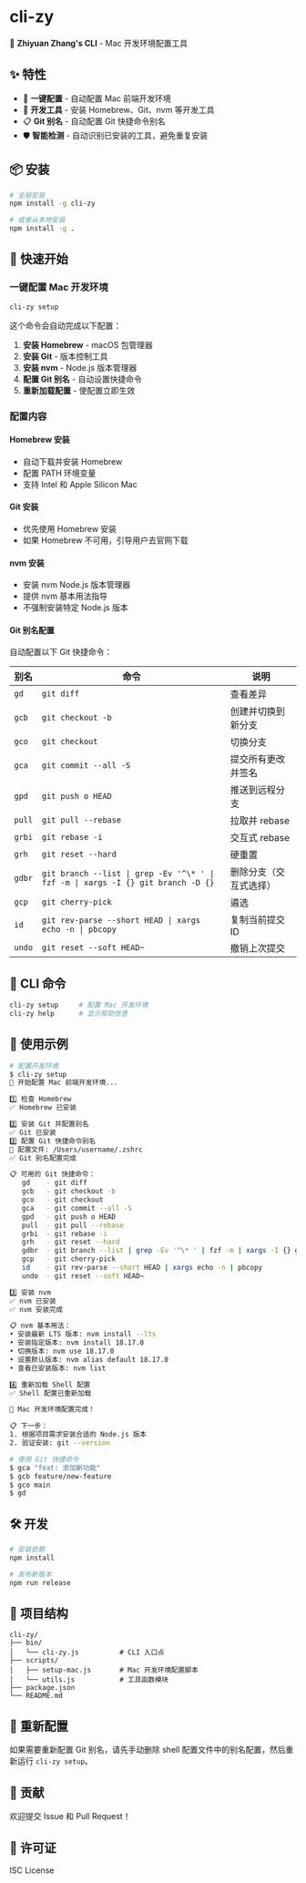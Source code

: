 # cli-zy

🚀 **Zhiyuan Zhang's CLI** - Mac 开发环境配置工具

## ✨ 特性

- 🎯 **一键配置** - 自动配置 Mac 前端开发环境
- 🔧 **开发工具** - 安装 Homebrew、Git、nvm 等开发工具
- 📋 **Git 别名** - 自动配置 Git 快捷命令别名
- 🛡️ **智能检测** - 自动识别已安装的工具，避免重复安装

## 📦 安装

```bash
# 全局安装
npm install -g cli-zy

# 或者从本地安装
npm install -g .
```

## 🚀 快速开始

### 一键配置 Mac 开发环境

```bash
cli-zy setup
```

这个命令会自动完成以下配置：

1. **安装 Homebrew** - macOS 包管理器
2. **安装 Git** - 版本控制工具
3. **安装 nvm** - Node.js 版本管理器
4. **配置 Git 别名** - 自动设置快捷命令
5. **重新加载配置** - 使配置立即生效

### 配置内容

#### Homebrew 安装
- 自动下载并安装 Homebrew
- 配置 PATH 环境变量
- 支持 Intel 和 Apple Silicon Mac

#### Git 安装
- 优先使用 Homebrew 安装
- 如果 Homebrew 不可用，引导用户去官网下载

#### nvm 安装
- 安装 nvm Node.js 版本管理器
- 提供 nvm 基本用法指导
- 不强制安装特定 Node.js 版本

#### Git 别名配置
自动配置以下 Git 快捷命令：

| 别名 | 命令 | 说明 |
|------|------|------|
| `gd` | `git diff` | 查看差异 |
| `gcb` | `git checkout -b` | 创建并切换到新分支 |
| `gco` | `git checkout` | 切换分支 |
| `gca` | `git commit --all -S` | 提交所有更改并签名 |
| `gpd` | `git push o HEAD` | 推送到远程分支 |
| `pull` | `git pull --rebase` | 拉取并 rebase |
| `grbi` | `git rebase -i` | 交互式 rebase |
| `grh` | `git reset --hard` | 硬重置 |
| `gdbr` | `git branch --list \| grep -Ev '^\* ' \| fzf -m \| xargs -I {} git branch -D {}` | 删除分支（交互式选择） |
| `gcp` | `git cherry-pick` | 遴选 |
| `id` | `git rev-parse --short HEAD \| xargs echo -n \| pbcopy` | 复制当前提交 ID |
| `undo` | `git reset --soft HEAD~` | 撤销上次提交 |

## 🔧 CLI 命令

```bash
cli-zy setup     # 配置 Mac 开发环境
cli-zy help      # 显示帮助信息
```

## 📝 使用示例

```bash
# 配置开发环境
$ cli-zy setup
🚀 开始配置 Mac 前端开发环境...

1️⃣ 检查 Homebrew
✅ Homebrew 已安装

2️⃣ 安装 Git 并配置别名
✅ Git 已安装
2️⃣ 配置 Git 快捷命令别名
📁 配置文件: /Users/username/.zshrc
✅ Git 别名配置完成

📋 可用的 Git 快捷命令：
   gd    - git diff
   gcb   - git checkout -b
   gco   - git checkout
   gca   - git commit --all -S
   gpd   - git push o HEAD
   pull  - git pull --rebase
   grbi  - git rebase -i
   grh   - git reset --hard
   gdbr  - git branch --list | grep -Ev '^\* ' | fzf -m | xargs -I {} git branch -D {}
   gcp   - git cherry-pick
   id    - git rev-parse --short HEAD | xargs echo -n | pbcopy
   undo  - git reset --soft HEAD~

3️⃣ 安装 nvm
✅ nvm 已安装
✅ nvm 安装完成

📋 nvm 基本用法：
• 安装最新 LTS 版本: nvm install --lts
• 安装指定版本: nvm install 18.17.0
• 切换版本: nvm use 18.17.0
• 设置默认版本: nvm alias default 18.17.0
• 查看已安装版本: nvm list

4️⃣ 重新加载 Shell 配置
✅ Shell 配置已重新加载

🎉 Mac 开发环境配置完成！

📋 下一步：
1. 根据项目需求安装合适的 Node.js 版本
2. 验证安装: git --version

# 使用 Git 快捷命令
$ gca "feat: 添加新功能"
$ gcb feature/new-feature
$ gco main
$ gd
```

## 🛠️ 开发

```bash
# 安装依赖
npm install

# 发布新版本
npm run release
```

## 📁 项目结构

```
cli-zy/
├── bin/
│   └── cli-zy.js          # CLI 入口点
├── scripts/
│   ├── setup-mac.js       # Mac 开发环境配置脚本
│   └── utils.js           # 工具函数模块
├── package.json
└── README.md
```

## 🔄 重新配置

如果需要重新配置 Git 别名，请先手动删除 shell 配置文件中的别名配置，然后重新运行 `cli-zy setup`。

## 🤝 贡献

欢迎提交 Issue 和 Pull Request！

## 📄 许可证

ISC License
